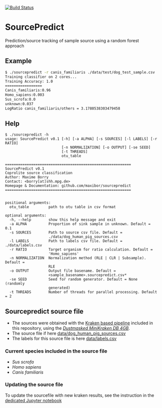 [![Build Status](https://travis-ci.com/maxibor/sourcepredict.svg?token=pwT9AgYi4qJY4LTp9WUy&branch=master)](https://travis-ci.com/maxibor/sourcepredict)

# SourcePredict

Prediction/source tracking of sample source using a random forest approach

## Example

```bash
$ ./sourcepredict -r canis_familiaris ./data/test/dog_test_sample.csv
Training classifier on 2 cores...
Training Accuracy: 1.0
=================
Canis_familiaris:0.96
Homo_sapiens:0.003
Sus_scrofa:0.0
unknown:0.037
LogRatio canis_familiaris/others = 3.1780538303479458
```

## Help

```
$ ./sourcepredict -h
usage: SourcePredict v0.1 [-h] [-a ALPHA] [-s SOURCES] [-l LABELS] [-r RATIO]
                          [-n NORMALIZATION] [-o OUTPUT] [-se SEED]
                          [-t THREADS]
                          otu_table

==========================================================
SourcePredict v0.1
Coprolite source classification
Author: Maxime Borry
Contact: <borry[at]shh.mpg.de>
Homepage & Documentation: github.com/maxibor/sourcepredict
==========================================================


positional arguments:
  otu_table         path to otu table in csv format

optional arguments:
  -h, --help        show this help message and exit
  -a ALPHA          Proportion of sink sample in unknown. Default = 0.1
  -s SOURCES        Path to source csv file. Default =
                    ./data/dog_human_pig_sources.csv
  -l LABELS         Path to labels csv file. Default = ./data/labels.csv
  -r RATIO          Target organism for ratio calculation. Default =
                    'Homo_sapiens'
  -n NORMALIZATION  Normalization method (RLE | CLR | Subsample). Default =
                    RLE
  -o OUTPUT         Output file basename. Default =
                    <sample_basename>.sourcepredict.csv*
  -se SEED          Seed for random generator. Default = None (randomly
                    generated)
  -t THREADS        Number of threads for parallel processing. Default = 2
```

## Sourcepredict source file
- The sources were obtained with the [Kraken based pipeline](utils/kraken_pipeline/kraken_pipe.nf) included in this repository, using the [*Dustmasked MiniKraken DB 4GB*](https://ccb.jhu.edu/software/kraken/dl/minikraken_20171101_4GB_dustmasked.tgz).  
- The source file if here [data/dog_human_pig_sources.csv](data/dog_human_pig_sources.csv)
- The labels for this source file is here [data/labels.csv](data/labels.csv)


### Current species included in the source file

- *Sus scrofa*
- *Homo sapiens*
- *Canis familiaris*

### Updating the source file 

To update the sourcefile with new kraken results, see the instruction in the [dedicated Jupyter notebook](notebooks/merge_new_data.ipynb) 
